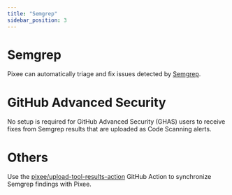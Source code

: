 ```yaml
---
title: "Semgrep"
sidebar_position: 3
---
```


# Semgrep

Pixee can automatically triage and fix issues detected by [Semgrep](https://semgrep.dev/).

# GitHub Advanced Security

No setup is required for GitHub Advanced Security (GHAS) users to receive fixes from Semgrep results that are uploaded as Code Scanning alerts.

# Others

Use the [pixee/upload-tool-results-action](https://github.com/pixee/upload-tool-results-action) GitHub Action to synchronize Semgrep findings with Pixee.
